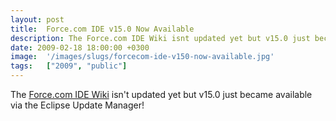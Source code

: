 ```yaml
---
layout: post
title:  Force.com IDE v15.0 Now Available
description: The Force.com IDE Wiki isnt updated yet but v15.0 just became available via the Eclipse Update Manager!
date: 2009-02-18 18:00:00 +0300
image:  '/images/slugs/forcecom-ide-v150-now-available.jpg'
tags:   ["2009", "public"]
---
```

<p>The <a href="http://wiki.apexdevnet.com/index.php/Force.com_IDE" target="_blank">Force.com IDE Wiki</a> isn't updated yet but v15.0 just became available via the Eclipse Update Manager!</p>

